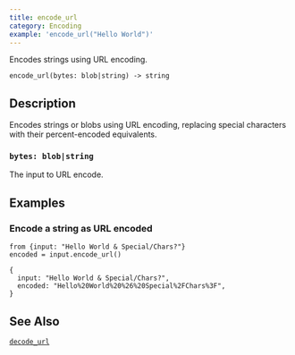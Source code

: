 ```yaml
---
title: encode_url
category: Encoding
example: 'encode_url("Hello World")'
---
```


Encodes strings using URL encoding.

```tql
encode_url(bytes: blob|string) -> string
```

## Description

Encodes strings or blobs using URL encoding, replacing special characters with
their percent-encoded equivalents.

### `bytes: blob|string`

The input to URL encode.

## Examples

### Encode a string as URL encoded

```tql
from {input: "Hello World & Special/Chars?"}
encoded = input.encode_url()
```

```tql
{
  input: "Hello World & Special/Chars?",
  encoded: "Hello%20World%20%26%20Special%2FChars%3F",
}
```

## See Also

[`decode_url`](/reference/functions/decode_url)
